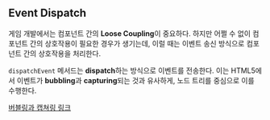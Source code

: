 ## Event Dispatch

게임 개발에서는 컴포넌트 간의 **Loose Coupling**이 중요하다. 하지만 어쩔 수 없이 컴포넌트 간의 상호작용이 필요한 경우가 생기는데, 이럴 때는 이벤트 송신 방식으로 컴포넌트 간의 상호작용을 처리한다.

`dispatchEvent` 메서드는 **dispatch**하는 방식으로 이벤트를 전송한다. 이는 HTML5에서 이벤트가 **bubbling**과 **capturing**되는 것과 유사하게, 노드 트리를 중심으로 이를 수행한다.

[버블링과 캡쳐링 링크](https://ko.javascript.info/bubbling-and-capturing)

